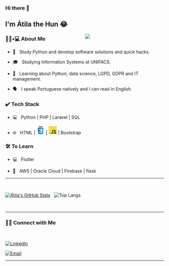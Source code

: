 ### Hi there 👋 <h2> I'm Átila the Hun 😂 </h2>

  <img align='right' src="https://thumbs.gfycat.com/EvilNextDevilfish-small.gif" width="250">

  <h3> 👨🏻•💻 About Me </h3>



  - 🤔 &nbsp; Study Python and develop software solutions and quick hacks.

  - 🎓 &nbsp; Studying Information Systems at UNIFACS.

  - 🌱 &nbsp; Learning about Python, data science, LGPD, GDPR and IT management.

  - 🗣️ &nbsp; I speak Portuguese natively and I can read in English.

  <h3>✔️ Tech Stack</h3>



  - 💻 &nbsp; Python | PHP | Laravel | SQL  

  - 🌐 &nbsp; HTML | <img alt="CSS" width="26px" src="https://github.com/PrinceCorwin/Useful-tech-icons/raw/main/images/css.png?raw=true"> | <img alt="JavaScript" width="26px" src="https://github.com/PrinceCorwin/Useful-tech-icons/raw/main/images/javascript.png?raw=true"> | Bootstrap 

  <!--

  - 🛢 &nbsp; MySQL | Oracle

  - 🔧 &nbsp; Git | Markdown 

  - 🖥 &nbsp; Figma | Photoshop 

  -->



  <h3>🛠 To Learn</h3>

  - 💻 &nbsp; Flutter  

  - 🔧 &nbsp; AWS | Oracle Cloud | Firebase | flask

  <hr>


  <br/>

  [![Átila's GitHub Stats](https://github-readme-stats.vercel.app/api?username=atilasc&show_icons=true)](https://github.com/atilasc) &nbsp; ![Top Langs](https://github-readme-stats.vercel.app/api/top-langs/?username=atilasc&show_icons=true)

  <br>



  <hr>

  <h3> 🤝🏻 Connect with Me </h3>

  <br>



  <p align="center">

  <a href="https://www.linkedin.com/in/atilasoares/"><img alt="LinkedIn" src="https://img.shields.io/badge/LinkedIn-%C3%81tila%20Soares%20Cunha-blue?style=flat-square&logo=linkedin"></a>

  <a href="mailto:atilasoarescunha@hotmail.com"><img alt="Email" src="https://img.shields.io/badge/Email-atilasoarescunha@hotmail.com-blue?style=flat-square&logo=microsoft-outlook"></a>

  </p>

  <hr>
